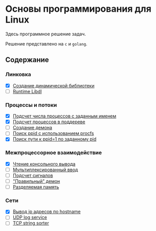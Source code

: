 # Основы программирования для Linux

Здесь программное решение задач.

Решение представлено на `c` и `golang`.


## Содержание

### Линковка
- [x] [Создание динамической библиотеки](dynamic_lib)
- [ ] [Runtime Libdl](runtime_libdl)

### Процессы и потоки
- [x] [Подсчет числа процессов с заданным именем](count_by_pname)
- [x] [Подсчет процессов в поддереве](count_cpid)
- [ ] [Создание демона](daemon)
- [ ] [Поиск ppid c использованием procfs](ppid_via_procfs)
- [x] [Поиск пути к ppid=1 по заданному pid](ppid_of_ppid)

### Межпроцессорное взаимодействие
- [x] [Чтение консольного вывода](read_pipe)
- [ ] [Мультиплексированный ввод]()
- [ ] [Подсчет сигналов]()
- [ ] ["Правильный" демон]()
- [ ] [Разделяемая память]()

### Сети
- [x] [Вывод ip адресов по hostname](get_ips)
- [ ] [UDP log service]()
- [ ] [TCP string sorter]()
